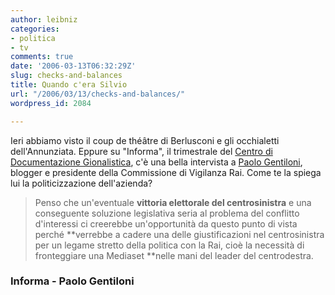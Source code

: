 ```yaml
---
author: leibniz
categories:
- politica
- tv
comments: true
date: '2006-03-13T06:32:29Z'
slug: checks-and-balances
title: Quando c'era Silvio
url: "/2006/03/13/checks-and-balances/"
wordpress_id: 2084

---
```

Ieri abbiamo visto il coup de théâtre di Berlusconi e gli occhialetti dell'Annunziata. Eppure su "Informa", il trimestrale del [Centro di Documentazione Gionalistica](https://www.agendadelgiornalista.it/), c'è una bella intervista a [Paolo Gentiloni](https://www.paologentiloni.it/), blogger e presidente della Commissione di Vigilanza Rai. Come te la spiega lui la politicizzazione dell'azienda?


> Penso che un'eventuale **vittoria elettorale del centrosinistra** e una conseguente soluzione legislativa seria al problema del conflitto d'interessi ci creerebbe un'opportunità da questo punto di vista perché **verrebbe a cadere una delle giustificazioni nel centrosinistra per un legame stretto della politica con la Rai, cioè la necessità di fronteggiare una Mediaset **nelle mani del leader del centrodestra.




### Informa - Paolo Gentiloni
